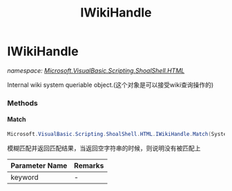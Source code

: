 ﻿---
title: IWikiHandle
---

# IWikiHandle
_namespace: [Microsoft.VisualBasic.Scripting.ShoalShell.HTML](N-Microsoft.VisualBasic.Scripting.ShoalShell.HTML.html)_

Internal wiki system queriable object.(这个对象是可以接受wiki查询操作的)

### Methods

#### Match
```csharp
Microsoft.VisualBasic.Scripting.ShoalShell.HTML.IWikiHandle.Match(System.String)
```
模糊匹配并返回匹配结果，当返回空字符串的时候，则说明没有被匹配上

|Parameter Name|Remarks|
|--------------|-------|
|keyword|-|





